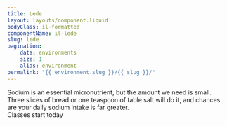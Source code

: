 ```yaml
---
title: Lede
layout: layouts/component.liquid
bodyClass: il-formatted
componentName: il-lede
slug: lede
pagination:
    data: environments
    size: 1
    alias: environment
permalink: "{{ environment.slug }}/{{ slug }}/"
---
```

<div class="template-information" data-name="default">
Sodium is an essential micronutrient, but the amount we need is small. Three slices of bread or one teaspoon of table salt will do it, and chances are your daily sodium intake is far greater.
</div>

<div class="template-information" data-name="small">
Classes start today
</div>
